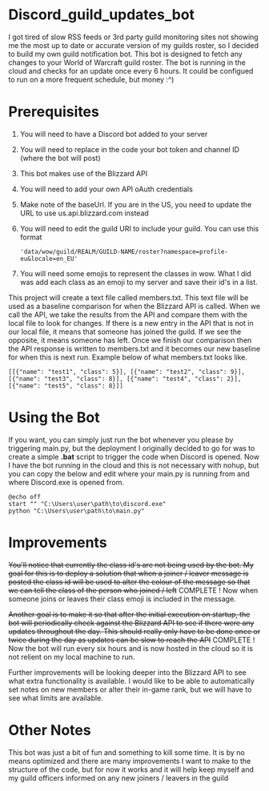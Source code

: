 # Discord_guild_updates_bot

I got tired of slow RSS feeds or 3rd party guild monitoring sites not showing me the most up to date or accurate version of my guilds roster, so I decided to build my own guild notification bot. This bot is designed to fetch any changes to your World of Warcraft guild roster. The bot is running in the cloud and checks for an update once every 6 hours. It could be configued to run on a more frequent schedule, but money :^)

# Prerequisites

1) You will need to have a Discord bot added to your server
2) You will need to replace in the code your bot token and channel ID (where the bot will post)
3) This bot makes use of the Blizzard API
4) You will need to add your own API oAuth credentials
5) Make note of the baseUrl. If you are in the US, you need to update the URL to use us.api.blizzard.com instead
6) You will need to edit the guild URI to include your guild. You can use this format
   ```
   'data/wow/guild/REALM/GUILD-NAME/roster?namespace=profile-eu&locale=en_EU'
   ```

7) You will need some emojis to represent the classes in wow. What I did was add each class as an emoji to my server and save their id's in a list.

This project will create a text file called members.txt. This text file will be used as a baseline comparison for when the Blizzard API is called. When we call the API, we take the results from the API and compare them with the local file to look for changes. If there is a new entry in the API that is not in our local file, it means that someone has joined the guild. If we see the opposite, it means someone has left. Once we finish our comparison then the API response is written to members.txt and it becomes our new baseline for when this is next run. Example below of what members.txt looks like.
```
[[{"name": "test1", "class": 5}], [{"name": "test2", "class": 9}], [{"name": "test3", "class": 8}], [{"name": "test4", "class": 2}], [{"name": "test5", "class": 8}]]
```

# Using the Bot

If you want, you can simply just run the bot whenever you please by triggering main.py, but the deployment I originally decided to go for was to create a simple **.bat** script to trigger the code when Discord is opened. Now I have the bot running in the cloud and this is not necessary with nohup, but you can copy the below and edit where your main.py is running from and where Discord.exe is opened from.

```
@echo off
start "" "C:\Users\user\path\to\discord.exe"
python "C:\Users\user\path\to\main.py"
```

# Improvements

~~You'll notice that currently the class id's are not being used by the bot. My goal for this is to deploy a solution that when a joiner / leaver message is posted the class id will be used to alter the colour of the message so that we can tell the class of the person who joined / left~~ COMPLETE ! Now when someone joins or leaves their class emoji is included in the message.

~~Another goal is to make it so that after the initial execution on startup, the bot will periodically check against the Blizzard API to see if there were any updates throughout the day. This should really only have to be done once or twice during the day as updates can be slow to reach the API~~ COMPLETE ! Now the bot will run every six hours and is now hosted in the cloud so it is not relient on my local machine to run.

Further improvements will be looking deeper into the Blizzard API to see what extra functionality is available. I would like to be able to automatically set notes on new members or alter their in-game rank, but we will have to see what limits are available.


# Other Notes

This bot was just a bit of fun and something to kill some time. It is by no means optimized and there are many improvements I want to make to the structure of the code, but for now it works and it will help keep myself and my guild officers informed on any new joiners / leavers in the guild
